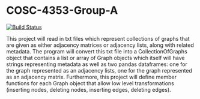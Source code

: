 # COSC-4353-Group-A

[![Build Status](https://app.travis-ci.com/AnotherSkyBoi/COSC-4353-Group-A.svg?branch=main)](https://app.travis-ci.com/AnotherSkyBoi/COSC-4353-Group-A)

This project will read in txt files which represent collections of graphs that are given as either adjacency matrices or adjacency lists, along with related metadata. The program will convert this txt file into a CollectionOfGraphs object that contains a list or array of Graph objects which itself will have strings representing metadata as well as two pandas dataframes: one for the graph represented as an adjacency lists, one for the graph represented as an adjacency matrix. Furthermore, this project will define member functions for each Graph object that allow low level transformations (inserting nodes, deleting nodes, inserting edges, deleting edges).
